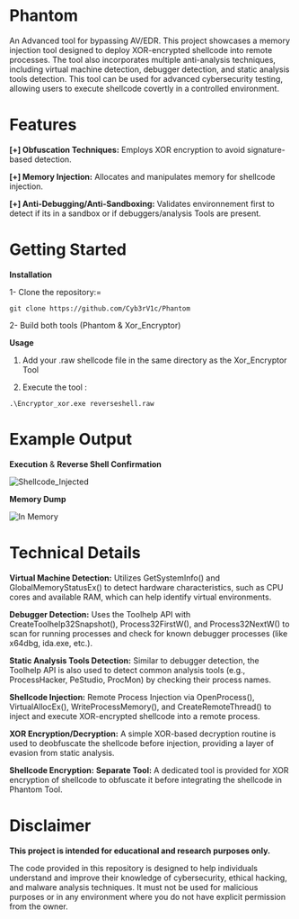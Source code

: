 # Phantom
An Advanced tool for bypassing AV/EDR.
This project showcases a memory injection tool designed to deploy XOR-encrypted shellcode into remote processes.
The tool also incorporates multiple anti-analysis techniques, including virtual machine detection, debugger detection, and static analysis tools detection.
This tool can be used for advanced cybersecurity testing, allowing users to execute shellcode covertly in a controlled environment.




# Features

**[+] Obfuscation Techniques:** Employs XOR encryption to avoid signature-based detection.

**[+] Memory Injection:** Allocates and manipulates memory for shellcode injection.

**[+] Anti-Debugging/Anti-Sandboxing:** Validates environnement first to detect if its in a sandbox or if debuggers/analysis Tools are present.




# Getting Started

**Installation**


1- Clone the repository:=
```
git clone https://github.com/Cyb3rV1c/Phantom
```


2- Build both tools (Phantom & Xor_Encryptor)



**Usage**

1. Add your .raw shellcode file in the same directory as the Xor_Encryptor Tool

2. Execute the tool :

```
.\Encryptor_xor.exe reverseshell.raw
```


# Example Output

**Execution** & **Reverse Shell Confirmation**


![Shellcode_Injected](https://github.com/user-attachments/assets/34738791-a780-4dd9-905c-763d72b76ed1)


**Memory Dump**

![In Memory](https://github.com/user-attachments/assets/dbfa3449-bce2-41d3-9196-9ea3cca788d6)


# Technical Details

**Virtual Machine Detection:**
Utilizes GetSystemInfo() and GlobalMemoryStatusEx() to detect hardware characteristics, such as CPU cores and available RAM, which can help identify virtual environments.

**Debugger Detection:**
Uses the Toolhelp API with CreateToolhelp32Snapshot(), Process32FirstW(), and Process32NextW() to scan for running processes and check for known debugger processes (like x64dbg, ida.exe, etc.).

**Static Analysis Tools Detection:**
Similar to debugger detection, the Toolhelp API is also used to detect common analysis tools (e.g., ProcessHacker, PeStudio, ProcMon) by checking their process names.

**Shellcode Injection:**
Remote Process Injection via OpenProcess(), VirtualAllocEx(), WriteProcessMemory(), and CreateRemoteThread() to inject and execute XOR-encrypted shellcode into a remote process.

**XOR Encryption/Decryption:**
A simple XOR-based decryption routine is used to deobfuscate the shellcode before injection, providing a layer of evasion from static analysis.

**Shellcode Encryption:**
**Separate Tool:** A dedicated tool is provided for XOR encryption of shellcode to obfuscate it before integrating the shellcode in Phantom Tool.


# Disclaimer
**This project is intended for educational and research purposes only.**

The code provided in this repository is designed to help individuals understand and improve their knowledge of cybersecurity, ethical hacking, and malware analysis techniques. It must not be used for malicious purposes or in any environment where you do not have explicit permission from the owner.
